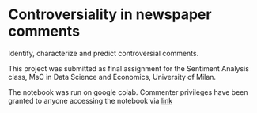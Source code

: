 # Controversiality in newspaper comments

Identify, characterize and predict controversial comments. 

This project was submitted as final assignment for the Sentiment Analysis class, MsC in Data Science and Economics, University of Milan.

The notebook was run on google colab. Commenter privileges have been granted to anyone accessing the notebook via [link](https://colab.research.google.com/drive/1xiFVcZxm1xsZ6k4NsxPGWdnckvBdrXlY) 
